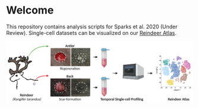 # Welcome
This repository contains analysis scripts for Sparks et al. 2020 (Under Review). Single-cell datasets can be visualized on our [Reindeer Atlas](http://www.biernaskielab.ca/reindeer_atlas/).

![](img/Splash_Page.jpeg)
